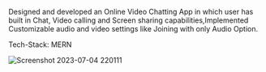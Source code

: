 
Designed and developed an Online Video Chatting App in which user has built in Chat, Video calling and Screen sharing capabilities,Implemented Customizable audio and video settings like Joining with only Audio Option.

Tech-Stack: MERN

![Screenshot 2023-07-04 220111](https://github.com/Saksham188/PROJECTS/assets/91695231/faf4b404-b272-42f7-ae5c-b8a5e94e8439)
